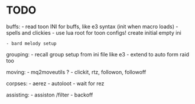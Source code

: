 # TODO

buffs:
    - read toon INI for buffs, like e3 syntax (init when macro loads)
    - spells and clickies
    - use lua root for toon configs! create initial empty ini

    - bard melody setup


grouping:
    - recall group setup from ini file like e3
    - extend to auto form raid too

moving:
    - mq2moveutils ?
    - clickit, rtz, followon, followoff


corpses:
    - aerez
    - autoloot
    - wait for rez

assisting:
    - assiston /filter
    - backoff

